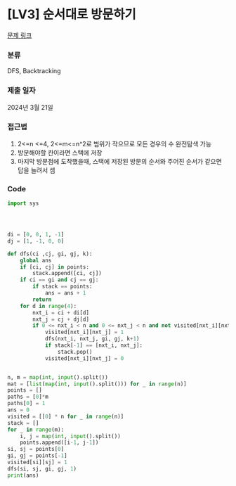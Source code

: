 # [LV3] 순서대로 방문하기

[문제 링크](https://softeer.ai/practice/6246) 


### 분류

DFS, Backtracking

### 제출 일자

2024년 3월 21일

### 접근법
1. 2<=n <=4, 2<=m<=n^2로 범위가 작으므로 모든 경우의 수 완전탐색 가능
1. 방문해야할 칸이라면 스택에 저장
1. 마지막 방문점에 도착했을때, 스택에 저장된 방문의 순서와 주어진 순서가 같으면 답을 늘려서 셈
### Code
```python
import sys




di = [0, 0, 1, -1]
dj = [1, -1, 0, 0]

def dfs(ci ,cj, gi, gj, k):
    global ans
    if [ci, cj] in points:
        stack.append([ci, cj])
    if ci == gi and cj == gj:
        if stack == points:
            ans = ans + 1
        return
    for d in range(4):
        nxt_i = ci + di[d]
        nxt_j = cj + dj[d]
        if 0 <= nxt_i < n and 0 <= nxt_j < n and not visited[nxt_i][nxt_j] and not mat[nxt_i][nxt_j]:
            visited[nxt_i][nxt_j] = 1
            dfs(nxt_i, nxt_j, gi, gj, k+1)
            if stack[-1] == [nxt_i, nxt_j]:
                stack.pop()
            visited[nxt_i][nxt_j] = 0


n, m = map(int, input().split())
mat = [list(map(int, input().split())) for _ in range(n)]
points = []
paths = [0]*m
paths[0] = 1
ans = 0
visited = [[0] * n for _ in range(n)]
stack = []
for _ in range(m):
    i, j = map(int, input().split())
    points.append([i-1, j-1])
si, sj = points[0]
gi, gj = points[-1]
visited[si][sj] = 1
dfs(si, sj, gi, gj, 1)
print(ans)
```